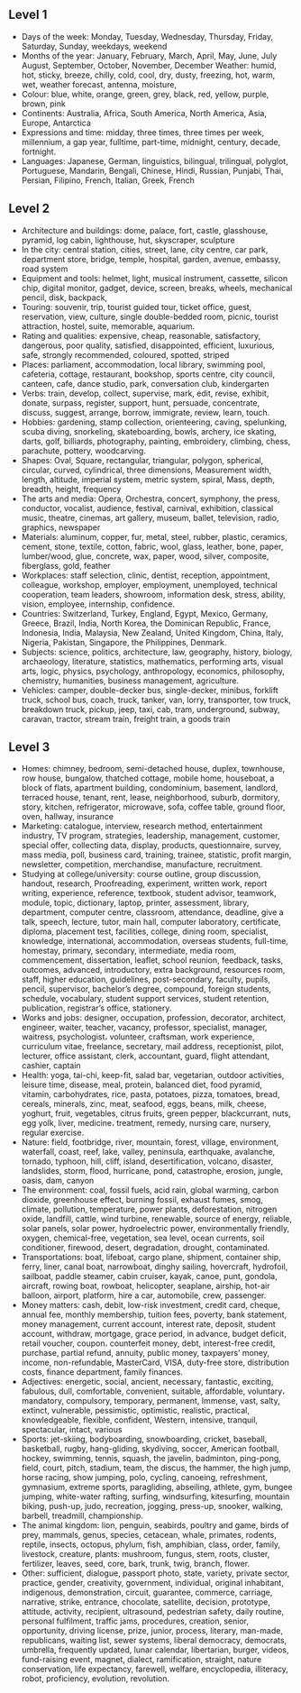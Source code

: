 
## Level 1

- Days of the week: Monday, Tuesday, Wednesday, Thursday, Friday, Saturday, Sunday, weekdays, weekend
- Months of the year: January, February, March, April, May, June, July August, September, October, November, December
  Weather: humid, hot, sticky, breeze, chilly, cold, cool, dry, dusty, freezing, hot, warm, wet, weather forecast, antenna, moisture,
- Colour: blue, white, orange, green, grey, black, red, yellow, purple, brown, pink
- Continents: Australia, Africa, South America, North America, Asia, Europe, Antarctica
- Expressions and time: midday, three times, three times per week, millennium,  a gap year, fulltime, part-time, midnight, century, decade, fortnight.
- Languages: Japanese, German,  linguistics, bilingual, trilingual, polyglot, Portuguese, Mandarin, Bengali, Chinese, Hindi, Russian, Punjabi, Thai, Persian, Filipino, French, Italian, Greek, French

## Level 2

- Architecture and buildings: dome, palace, fort, castle, glasshouse, pyramid, log cabin, lighthouse, hut, skyscraper, sculpture
- In the city: central station,  cities, street, lane, city centre, car park, department store, bridge, temple, hospital, garden, avenue, embassy, road system
- Equipment and tools: helmet, light, musical instrument, cassette, silicon chip, digital monitor, gadget, device, screen, breaks, wheels, mechanical pencil, disk, backpack,
- Touring: souvenir, trip, tourist guided tour, ticket office, guest, reservation, view, culture, single double-bedded room, picnic, tourist attraction, hostel, suite, memorable,  aquarium.
- Rating and qualities:  expensive, cheap, reasonable, satisfactory, dangerous, poor quality, satisfied, disappointed, efficient, luxurious, safe, strongly recommended, coloured, spotted, striped
- Places: parliament, accommodation, local library, swimming pool, cafeteria, cottage, restaurant, bookshop, sports centre, city council, canteen, cafe,  dance studio, park, conversation club, kindergarten
- Verbs: train, develop, collect, supervise, mark, edit, revise, exhibit, donate, surpass, register, support, hunt, persuade, concentrate, discuss, suggest, arrange, borrow, immigrate, review, learn, touch.
- Hobbies: gardening, stamp collection, orienteering, caving, spelunking, scuba diving, snorkeling, skateboarding, bowls, archery, ice skating, darts, golf, billiards, photography, painting, embroidery, climbing, chess, parachute, pottery, woodcarving.
- Shapes: Oval, Square, rectangular, triangular, polygon,  spherical, circular, curved, cylindrical, three dimensions, Measurement width, length, altitude, imperial system, metric system, spiral, Mass, depth, breadth, height, frequency
- The arts and media: Opera, Orchestra, concert, symphony, the press, conductor, vocalist, audience, festival, carnival, exhibition, classical music, theatre, cinemas, art gallery, museum, ballet, television, radio, graphics, newspaper
- Materials: aluminum, copper, fur, metal, steel,  rubber, plastic, ceramics, cement, stone, textile, cotton, fabric, wool, glass, leather, bone, paper, lumber/wood, glue, concrete, wax, paper, wood, silver, composite, fiberglass,  gold, feather
- Workplaces: staff selection, clinic, dentist, reception, appointment, colleague, workshop,  employer, employment, unemployed, technical cooperation, team leaders, showroom, information desk, stress, ability, vision, employee, internship,  confidence.
- Countries: Switzerland, Turkey, England, Egypt, Mexico, Germany, Greece, Brazil, India, North Korea, the Dominican Republic, France, Indonesia, India, Malaysia, New Zealand,  United Kingdom, China, Italy, Nigeria, Pakistan, Singapore, the Philippines, Denmark.
- Subjects: science, politics, architecture, law, geography, history, biology, archaeology, literature, statistics, mathematics, performing arts, visual arts, logic, physics, psychology, anthropology, economics, philosophy,  chemistry, humanities, business management, agriculture.
- Vehicles: camper, double-decker bus, single-decker, minibus, forklift truck, school bus, coach, truck, tanker, van, lorry, transporter, tow truck, breakdown truck, pickup, jeep, taxi, cab, tram, underground, subway, caravan, tractor, stream train, freight train, a goods train

## Level 3

- Homes:  chimney, bedroom, semi-detached house, duplex, townhouse, row house, bungalow, thatched cottage, mobile home, houseboat, a block of flats, apartment building, condominium, basement, landlord, terraced house,  tenant, rent, lease, neighborhood, suburb, dormitory, story, kitchen, refrigerator, microwave, sofa, coffee table, ground floor, oven, hallway, insurance
- Marketing: catalogue, interview, research method, entertainment industry, TV program, strategies, leadership, management, customer, special offer, collecting data, display, products, questionnaire, survey, mass media, poll, business card, training, trainee, statistic, profit margin, newsletter, competition, merchandise, manufacture, recruitment.
- Studying at college/university: course outline, group discussion, handout, research, Proofreading, experiment, written work, report writing, experience, reference, textbook, student advisor, teamwork, module, topic, dictionary, laptop, printer, assessment, library, department, computer centre, classroom, attendance, deadline, give a talk, speech, lecture, tutor, main hall, computer laboratory, certificate, diploma, placement test, facilities, college, dining room, specialist, knowledge, international, accommodation, overseas students, full-time, homestay, primary, secondary, intermediate, media room, commencement, dissertation, leaflet,  school reunion,  feedback, tasks, outcomes, advanced, introductory, extra background, resources room, staff,  higher education, guidelines, post-secondary, faculty, pupils, pencil, supervisor, bachelor’s degree, compound, foreign students, schedule, vocabulary, student support services, student retention, publication,  registrar’s office, stationery.
- Works and jobs: designer, occupation, profession, decorator, architect, engineer, waiter, teacher, vacancy, professor, specialist, manager, waitress,  psychologist، volunteer, craftsman, work experience, curriculum vitae, freelance, secretary,  mail address, receptionist, pilot,  lecturer, office assistant, clerk, accountant, guard, flight attendant, cashier, captain
- Health: yoga, tai-chi, keep-fit, salad bar, vegetarian, outdoor activities, leisure time, disease, meal, protein, balanced diet, food pyramid, vitamin, carbohydrates, rice, pasta, potatoes, pizza, tomatoes, bread, cereals, minerals, zinc, meat, seafood, eggs, beans, milk, cheese, yoghurt, fruit, vegetables, citrus fruits, green pepper, blackcurrant, nuts, egg yolk, liver, medicine، treatment, remedy, nursing care, nursery, regular exercise.
- Nature: field, footbridge, river, mountain, forest, village, environment, waterfall, coast, reef, lake, valley, peninsula, earthquake, avalanche, tornado, typhoon, hill, cliff, island, desertification, volcano, disaster, landslides, storm, flood, hurricane, pond, catastrophe, erosion, jungle, oasis, dam, canyon
- The environment: coal, fossil fuels, acid rain, global warming, carbon dioxide, greenhouse effect, burning fossil, exhaust fumes, smog, climate, pollution, temperature, power plants, deforestation, nitrogen oxide, landfill, cattle, wind turbine, renewable, source of energy, reliable, solar panels, solar power, hydroelectric power, environmentally friendly, oxygen, chemical-free, vegetation, sea level, ocean currents, soil conditioner, firewood, desert, degradation, drought, contaminated.
- Transportations: boat, lifeboat, cargo plane, shipment, container ship,  ferry, liner, canal boat, narrowboat, dinghy sailing, hovercraft, hydrofoil,  sailboat, paddle steamer, cabin cruiser, kayak, canoe, punt, gondola, aircraft, rowing boat, rowboat, helicopter, seaplane, airship, hot-air balloon, airport, platform, hire a car, automobile, crew, passenger.
- Money matters: cash, debit, low-risk investment, credit card, cheque, annual fee, monthly membership, tuition fees, poverty, bank statement, money management, current account, interest rate, deposit, student account, withdraw,  mortgage, grace period, in advance, budget deficit, retail voucher, coupon، counterfeit money, debt, interest-free credit, purchase, partial refund, annuity, public money, taxpayers’ money, income,  non-refundable, MasterCard, VISA, duty-free store, distribution costs, finance department, family finances.
- Adjectives: energetic, social, ancient, necessary, fantastic, exciting, fabulous, dull, comfortable, convenient, suitable, affordable, voluntary، mandatory, compulsory, temporary, permanent, Immense, vast, salty, extinct, vulnerable, pessimistic, optimistic, realistic, practical, knowledgeable, flexible, confident, Western, intensive, tranquil, spectacular, intact, various
- Sports: jet-skiing, bodyboarding,  snowboarding, cricket, baseball, basketball, rugby, hang-gliding, skydiving, soccer, American football, hockey, swimming, tennis, squash, the javelin,  badminton, ping-pong, field, court, pitch, stadium, team, the discus, the hammer, the high jump, horse racing, show jumping, polo, cycling, canoeing, refreshment, gymnasium, extreme sports, paragliding, abseiling, athlete, gym, bungee jumping, white-water rafting, surfing, windsurfing, kitesurfing, mountain biking, push-up, judo, recreation, jogging, press-up, snooker, walking,   barbell, treadmill, championship.
- The animal kingdom: lion, penguin, seabirds, poultry and game,  birds of prey, mammals, genus, species, cetacean, whale, primates, rodents, reptile, insects, octopus, phylum, fish, amphibian,  class, order, family, livestock, creature, plants: mushroom, fungus, stem, roots, cluster, fertilizer, leaves, seed, core, bark, trunk, twig, branch, flower.
- Other: sufficient, dialogue, passport photo, state, variety, private sector, practice, gender, creativity, government, individual, original inhabitant, indigenous, demonstration, circuit, guarantee, commerce, carriage, narrative, strike, entrance, chocolate, satellite, decision, prototype, attitude,  activity, recipient, ultrasound, pedestrian safety, daily routine, personal fulfilment, traffic jams, procedures, creation, senior, opportunity, driving license, prize, junior, process, literary, man-made, republicans, waiting list, sewer systems, liberal democracy, democrats, umbrella, frequently updated, lunar calendar, libertarian, burger, videos, fund-raising event, magnet, dialect, ramification, straight, nature conservation, life expectancy, farewell, welfare, encyclopedia,  illiteracy, robot, proficiency, evolution, revolution.